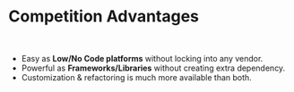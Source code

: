 # Competition Advantages

<br/>

- Easy as **Low/No Code platforms** without locking into any vendor.
- Powerful as **Frameworks/Libraries** without creating extra dependency.
- Customization & refactoring is much more available than both.

<style>
li {
@apply
text-25px
p-20px
}
</style>